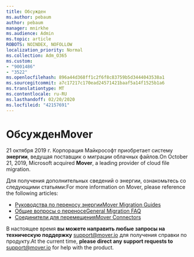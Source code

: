 ```yaml
---
title: Обсужден
ms.author: pebaum
author: pebaum
manager: mnirkhe
ms.audience: Admin
ms.topic: article
ROBOTS: NOINDEX, NOFOLLOW
localization_priority: Normal
ms.collection: Adm_O365
ms.custom:
- "9001486"
- "3522"
ms.openlocfilehash: 896a44d368ff1c2f6f8c83759b5d3444043538a1
ms.sourcegitcommit: a7c17217c170ead24571421baaf5a14f1525b1a6
ms.translationtype: MT
ms.contentlocale: ru-RU
ms.lasthandoff: 02/20/2020
ms.locfileid: "42157691"
---
```

# <a name="mover"></a><span data-ttu-id="fbab8-102">Обсужден</span><span class="sxs-lookup"><span data-stu-id="fbab8-102">Mover</span></span>

<span data-ttu-id="fbab8-103">21 октября 2019 г. Корпорация Майкрософт приобретает систему **энергии**, ведущая поставщик о миграции облачных файлов.</span><span class="sxs-lookup"><span data-stu-id="fbab8-103">On October 21, 2019, Microsoft acquired **Mover**, a leading provider of cloud file migration.</span></span>

<span data-ttu-id="fbab8-104">Для получения дополнительных сведений о энергии, ознакомьтесь со следующими статьями:</span><span class="sxs-lookup"><span data-stu-id="fbab8-104">For more information on Mover, please reference the following articles:</span></span>

- [<span data-ttu-id="fbab8-105">Руководства по переносу энергии</span><span class="sxs-lookup"><span data-stu-id="fbab8-105">Mover Migration Guides</span></span>](https://mover.io/guides/)
- [<span data-ttu-id="fbab8-106">Общие вопросы о переносе</span><span class="sxs-lookup"><span data-stu-id="fbab8-106">General Migration FAQ</span></span>](https://mover.io/guides/general/)
- [<span data-ttu-id="fbab8-107">Соединители для перемещения</span><span class="sxs-lookup"><span data-stu-id="fbab8-107">Mover Connectors</span></span>](https://mover.io/connectors/)

<span data-ttu-id="fbab8-108">В настоящее время **вы можете направить любые запросы на техническую поддержку** [support@mover.io](mailto:support@mover.io) для получения справки по продукту.</span><span class="sxs-lookup"><span data-stu-id="fbab8-108">At the current time, **please direct any support requests to** [support@mover.io](mailto:support@mover.io) for help with the product.</span></span> 

 